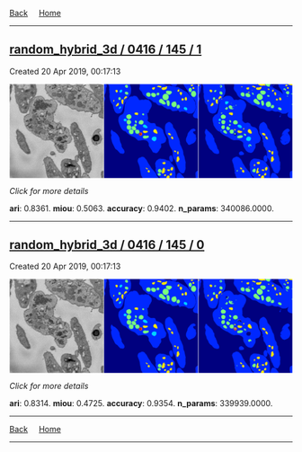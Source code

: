 
[Back](..)&nbsp;&nbsp;&nbsp;&nbsp;&nbsp;[Home](https://leapmanlab.github.io/snapshots)

---

<div class="summary"><a href="1"><h2>random_hybrid_3d / 0416 / 145 / 1</h2></a><p>Created 20 Apr 2019, 00:17:13
</p><a href="1"><img src="1/media/summary.png" align="center"></a><p>
<i>Click for more details</i>
</p></div>

**ari**: 0.8361. **miou**: 0.5063. **accuracy**: 0.9402. **n_params**: 340086.0000. 

---

<div class="summary"><a href="0"><h2>random_hybrid_3d / 0416 / 145 / 0</h2></a><p>Created 20 Apr 2019, 00:17:13
</p><a href="0"><img src="0/media/summary.png" align="center"></a><p>
<i>Click for more details</i>
</p></div>

**ari**: 0.8314. **miou**: 0.4725. **accuracy**: 0.9354. **n_params**: 339939.0000. 

---

[Back](..)&nbsp;&nbsp;&nbsp;&nbsp;&nbsp;[Home](https://leapmanlab.github.io/snapshots)

---